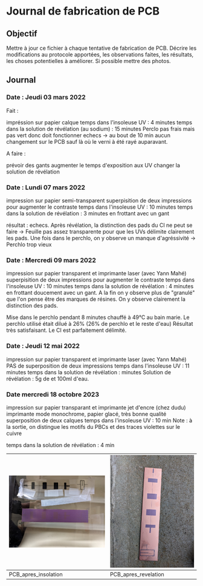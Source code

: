 # Journal de fabrication de PCB

## Objectif

Mettre à jour ce fichier à chaque tentative de fabrication de PCB. Décrire les modifications au protocole apportées, les observations faites, les résultats, les choses potentielles à améliorer. Si possible mettre des photos.

## Journal

### Date : Jeudi 03 mars 2022

Fait :

impréssion sur papier calque
temps dans l’insoleuse UV : 4 minutes
temps dans la solution de révélation (au sodium) : 15 minutes
Perclo pas frais mais pas vert donc doit fonctionner
echecs -> au bout de 10 min aucun changement sur le PCB sauf là où le verni à été rayé auparavant.

A faire : 

prévoir des gants 
augmenter le temps d'exposition aux UV
changer la solution de révélation



### Date : Lundi 07 mars 2022

impression sur papier semi-transparent
superpisition de deux impressions pour augmenter le contraste
temps dans l'insoleuse UV : 10 minutes
temps dans la solution de révélation : 3 minutes en frottant avec un gant

résultat : echecs.
Après révélation, la distinction des pads du CI ne peut se faire -> Feuille pas assez transparente pour que les UVs délimite clairement les pads.
Une fois dans le perchlo, on y observe un manque d'agréssivité -> Perchlo trop vieux



### Date : Mercredi 09 mars 2022


impression sur papier transparent et imprimante laser (avec Yann Mahé)
superpisition de deux impressions pour augmenter le contraste
temps dans l'insoleuse UV : 10 minutes
temps dans la solution de révélation : 4 minutes en frottant doucement avec un gant. A la fin on y observe plus de "granulé" que l'on pense être des marques de résines. On y observe clairement la distinction des pads.

Mise dans le perchlo pendant 8 minutes chauffé à 49°C au bain marie. Le perchlo utilisé était dilué à 26% (26% de perchlo et le reste d'eau)
Résultat très satisfaisant. Le CI est parfaitement délimité.


### Date : Jeudi 12 mai 2022

impression sur papier transparent et imprimante laser (avec Yann Mahé)
PAS de superposition de deux impressions
temps dans l'insoleuse UV : 11 minutes
temps dans la solution de révélation :  minutes
Solution de révélation : 5g de et 100ml d'eau.



### Date mercredi 18 octobre 2023

impression sur papier transparant et imprimante jet d'encre (chez dudu) imprimante mode monochrome, papier glacé, très bonne qualité
superposition de deux calques
temps dans l'insoleuse UV : 10 min
Note : à la sortie, on distingue les motifs du PBCs et des traces violettes sur le cuivre

temps dans la solution de révélation : 4 min

| ![PCB_apres_insolation](readme/18_10_2023/PCB_apres_insolation.jpg) | ![PCB_apres_revelation](readme/18_10_2023/PCB_apres_revelation.jpg) |
| ------------------------------------- | ------------------------------------------------------------- |
| PCB_apres_insolation                  | PCB_apres_revelation                                            |
